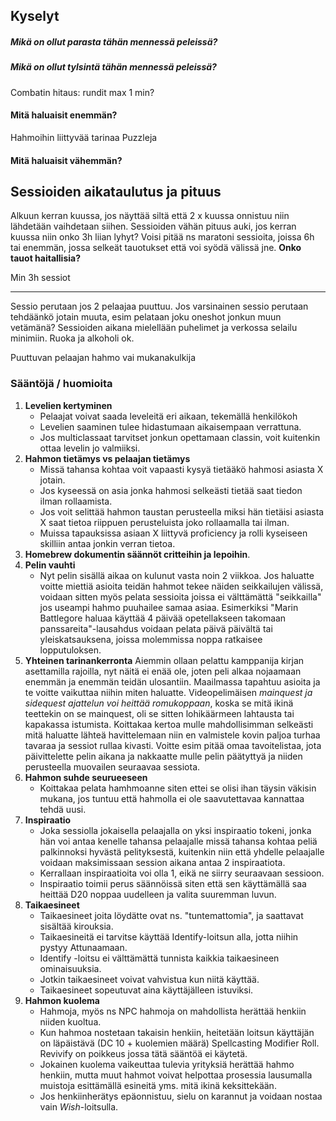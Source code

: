 ## Kyselyt

##### Mikä on ollut parasta tähän mennessä peleissä?


##### Mikä on ollut tylsintä tähän mennessä peleissä?

Combatin hitaus: rundit max 1 min?


#### Mitä haluaisit enemmän?
Hahmoihin liittyvää tarinaa
Puzzleja

#### Mitä haluaisit vähemmän?


## Sessioiden aikataulutus ja pituus

Alkuun kerran kuussa, jos näyttää siltä että 2 x kuussa onnistuu niin lähdetään vaihdetaan siihen.
Sessioiden vähän pituus auki, jos kerran kuussa niin onko 3h liian lyhyt?
Voisi pitää ns maratoni sessioita, joissa 6h tai enemmän, jossa selkeät tauotukset että voi syödä välissä jne.
**Onko tauot haitallisia?**

Min 3h sessiot

---
Sessio perutaan jos 2 pelaajaa puuttuu.
Jos varsinainen sessio perutaan tehdäänkö jotain muuta, esim pelataan joku oneshot jonkun muun vetämänä?
Sessioiden aikana mielellään puhelimet ja verkossa selailu minimiin. Ruoka ja alkoholi ok.

Puuttuvan pelaajan hahmo vai mukanakulkija

### Sääntöjä / huomioita
1. **Levelien kertyminen**
	- Pelaajat voivat saada leveleitä eri aikaan, tekemällä henkilökoh
	- Levelien saaminen tulee hidastumaan aikaisempaan verrattuna.
	- Jos multiclassaat tarvitset jonkun opettamaan classin, voit kuitenkin ottaa levelin jo valmiiksi.
2. **Hahmon tietämys vs pelaajan tietämys**
	- Missä tahansa kohtaa voit vapaasti kysyä tietääkö hahmosi asiasta X jotain.
	- Jos kyseessä on asia jonka hahmosi selkeästi tietää saat tiedon ilman rollaamista.
	- Jos voit selittää hahmon taustan perusteella miksi hän tietäisi asiasta X saat tietoa riippuen perusteluista joko rollaamalla tai ilman.
	- Muissa tapauksissa asiaan X liittyvä proficiency ja rolli kyseiseen skilliin antaa jonkin verran tietoa.
3. **Homebrew dokumentin säännöt critteihin ja lepoihin**.
4. **Pelin vauhti**
	- Nyt pelin sisällä aikaa on kulunut vasta noin 2 viikkoa. Jos haluatte voitte miettiä asioita teidän hahmot tekee näiden seikkailujen välissä, voidaan sitten myös pelata sessioita joissa ei välttämättä "seikkailla" jos useampi hahmo puuhailee samaa asiaa. Esimerkiksi "Marin Battlegore haluaa käyttää 4 päivää opetellakseen takomaan panssareita"-lausahdus voidaan pelata päivä päivältä tai yleiskatsauksena, joissa molemmissa noppa ratkaisee lopputuloksen.
5. **Yhteinen tarinankerronta**
	Aiemmin ollaan pelattu kamppanija kirjan asettamilla rajoilla, nyt näitä ei enää ole, joten peli alkaa nojaamaan enemmän ja enemmän teidän ulosantiin. Maailmassa tapahtuu asioita ja te voitte vaikuttaa niihin miten haluatte. 
	Videopelimäisen *mainquest ja sidequest ajattelun voi heittää romukoppaan*, koska se mitä ikinä teettekin on se mainquest, oli se sitten lohikäärmeen lahtausta tai kapakassa istumista. 
	Koittakaa kertoa mulle mahdollisimman selkeästi mitä haluatte lähteä havittelemaan niin en valmistele kovin paljoa turhaa tavaraa ja sessiot rullaa kivasti.
	Voitte esim pitää omaa tavoitelistaa, jota päivittelette pelin aikana ja nakkaatte mulle pelin päätyttyä ja niiden perusteella muovailen seuraavaa sessiota.
6. **Hahmon suhde seurueeseen**
	- Koittakaa pelata hamhmoanne siten ettei se olisi ihan täysin väkisin mukana, jos tuntuu että hahmolla ei ole saavutettavaa kannattaa tehdä uusi.
7. **Inspiraatio**
	- Joka sessiolla jokaisella pelaajalla on yksi inspiraatio tokeni, jonka hän voi antaa kenelle tahansa pelaajalle missä tahansa kohtaa peliä palkinnoksi hyvästä pelityksestä, kuitenkin niin että yhdelle pelaajalle voidaan maksimissaan session aikana antaa 2 inspiraatiota.
	- Kerrallaan inspiraatioita voi olla 1, eikä ne siirry seuraavaan sessioon.
	- Inspiraatio toimii perus säännöissä siten että sen käyttämällä saa heittää D20 noppaa uudelleen ja valita suuremman luvun.
8. **Taikaesineet**
	- Taikaesineet joita löydätte ovat ns. "tuntemattomia", ja saattavat sisältää kirouksia.
	- Taikaesineitä ei tarvitse käyttää Identify-loitsun alla, jotta niihin pystyy Attunaamaan.
	- Identify -loitsu ei välttämättä tunnista kaikkia taikaesineen ominaisuuksia.
	- Jotkin taikaesineet voivat vahvistua kun niitä käyttää. 
	- Taikaesineet sopeutuvat aina käyttäjälleen istuviksi.
9. **Hahmon kuolema**
	- Hahmoja, myös ns NPC hahmoja on mahdollista herättää henkiin niiden kuoltua.
	- Kun hahmoa nostetaan takaisin henkiin, heitetään loitsun käyttäjän on läpäistävä (DC 10 + kuolemien määrä) Spellcasting Modifier Roll. Revivify on poikkeus jossa tätä sääntöä ei käytetä.
	- Jokainen kuolema vaikeuttaa tulevia yrityksiä herättää hahmo henkiin, mutta muut hahmot voivat helpottaa prosessia lausumalla muistoja esittämällä esineitä yms. mitä ikinä keksittekään.
	- Jos henkiinherätys epäonnistuu, sielu on karannut ja voidaan nostaa vain *Wish*-loitsulla.